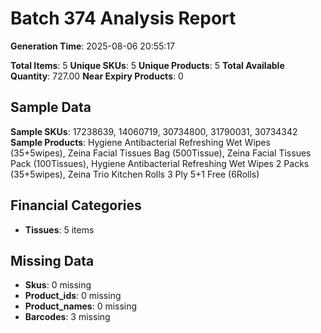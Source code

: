 # Batch 374 Analysis Report

**Generation Time**: 2025-08-06 20:55:17

**Total Items**: 5
**Unique SKUs**: 5
**Unique Products**: 5
**Total Available Quantity**: 727.00
**Near Expiry Products**: 0

## Sample Data
**Sample SKUs**: 17238639, 14060719, 30734800, 31790031, 30734342
**Sample Products**: Hygiene Antibacterial Refreshing Wet Wipes (35+5wipes), Zeina Facial Tissues Bag (500Tissue), Zeina Facial Tissues Pack (100Tissues), Hygiene Antibacterial Refreshing Wet Wipes 2 Packs (35+5wipes), Zeina Trio Kitchen Rolls 3 Ply 5+1 Free (6Rolls)

## Financial Categories
- **Tissues**: 5 items

## Missing Data
- **Skus**: 0 missing
- **Product_ids**: 0 missing
- **Product_names**: 0 missing
- **Barcodes**: 3 missing
